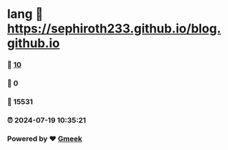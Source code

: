 # lang :link: https://sephiroth233.github.io/blog.github.io 
### :page_facing_up: [10](https://sephiroth233.github.io/blog.github.io/tag.html) 
### :speech_balloon: 0 
### :hibiscus: 15531 
### :alarm_clock: 2024-07-19 10:35:21 
### Powered by :heart: [Gmeek](https://github.com/Meekdai/Gmeek)
